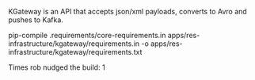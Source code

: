 KGateway is an API that accepts json/xml payloads,
converts to Avro and pushes to Kafka.

pip-compile .requirements/core-requirements.in apps/res-infrastructure/kgateway/requirements.in -o apps/res-infrastructure/kgateway/requirements.txt

Times rob nudged the build: 1
